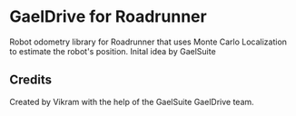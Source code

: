 # GaelDrive for Roadrunner

Robot odometry library for Roadrunner that uses Monte Carlo Localization to estimate the robot's position.
Inital idea by GaelSuite

## Credits

Created by Vikram with the help of the GaelSuite GaelDrive team.
